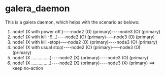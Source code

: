 # galera_daemon
This is a galera daemon, which helps with the scenario as belows:
1. node1 (X with power off.)----node2 (O) (primary)----node3 (O) (primary)
2. node1 (X with kill -9...)----node2 (O) (primary)----node3 (O) (primary)
3. node1 (X with kill -stop)----node2 (O) (primary)----node3 (O) (primary)
4. node1 (X with usual stop)----node2 (O) (primary)----node3 (O) (primary)
5. node1 (X ...............)----node2 (X) (primary)----node3 (O) (primary)
6. node1 (X ...............)----node2 (X) (primary)----node3 (X) (primary)    ==> keep no-action
